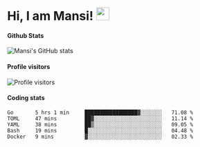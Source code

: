 # Hi, I am Mansi! <img src="https://user-images.githubusercontent.com/1303154/88677602-1635ba80-d120-11ea-84d8-d263ba5fc3c0.gif" width="30px">

#### Github Stats

![Mansi's GitHub stats](https://github-readme-stats.vercel.app/api?username=mansikulkarni96&theme=tokyonight&count_private=true&show_icons=true&hide=contribs)

#### Profile visitors

![Profile visitors](https://visitor-badge.glitch.me/badge?page_id=page.id&left_color=grey&right_color=blue)

#### Coding stats

<!--START_SECTION:waka-->
```text
Go       5 hrs 1 min     █████████████████▓░░░░░░░   71.08 % 
TOML     47 mins         ██▓░░░░░░░░░░░░░░░░░░░░░░   11.14 % 
YAML     38 mins         ██▒░░░░░░░░░░░░░░░░░░░░░░   09.05 % 
Bash     19 mins         █░░░░░░░░░░░░░░░░░░░░░░░░   04.48 % 
Docker   9 mins          ▓░░░░░░░░░░░░░░░░░░░░░░░░   02.33 % 
```
<!--END_SECTION:waka-->
